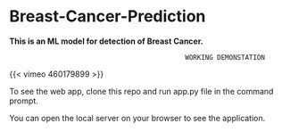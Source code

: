 # Breast-Cancer-Prediction
**This is an ML model for detection of Breast Cancer.**

                                                WORKING DEMONSTATION
                                                
{{< vimeo 460179899 >}}


To see the web app, clone this repo and run app.py file in the command prompt.


You can open the local server on your browser to see the application.
